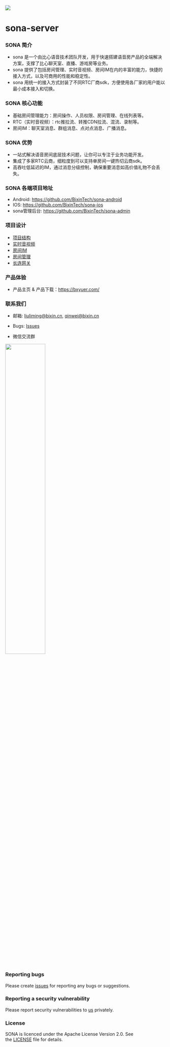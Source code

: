 <img src="https://github.com/BixinTech/sona-server/blob/master/doc/sona_logo.png?raw=true">

# sona-server

### SONA 简介
- sona 是一个由比心语音技术团队开发，用于快速搭建语音房产品的全端解决方案，支撑了比心聊天室、直播、游戏房等业务。
- sona 提供了包括房间管理、实时音视频、房间IM在内的丰富的能力，快捷的接入方式，以及可商用的性能和稳定性。
- sona 用统一的接入方式封装了不同RTC厂商sdk，方便使用各厂家的用户能以最小成本接入和切换。

### SONA 核心功能
- 基础房间管理能力：房间操作、人员权限、房间管理、在线列表等。
- RTC（实时音视频）：rtc推拉流、转推CDN拉流、混流、录制等。
- 房间IM：聊天室消息、群组消息、点对点消息、广播消息。

### SONA 优势
- 一站式解决语音房间底层技术问题，让你可以专注于业务功能开发。
- 集成了多家RTC云商，细粒度到可以支持单房间一键热切云商sdk。
- 高吞吐低延迟的IM，通过消息分级控制，确保重要消息如高价值礼物不会丢失。

### SONA 各端项目地址
- Android: https://github.com/BixinTech/sona-android
- IOS: https://github.com/BixinTech/sona-ios
- sona管理后台: https://github.com/BixinTech/sona-admin

### 项目设计
- [项目结构](https://github.com/BixinTech/sona-server/wiki/sona-server-%E7%B3%BB%E7%BB%9F%E4%BB%8B%E7%BB%8D)
- [实时音视频](https://github.com/BixinTech/sona-server/wiki/%E5%AE%9E%E6%97%B6%E9%9F%B3%E8%A7%86%E9%A2%91)
- [房间IM](https://github.com/BixinTech/sona-server/wiki/%E6%88%BF%E9%97%B4IM)
- [房间管理](https://github.com/BixinTech/sona-server/wiki/%E6%88%BF%E9%97%B4%E7%AE%A1%E7%90%86)
- [长连网关](https://github.com/BixinTech/sona-server/wiki/%E9%95%BF%E8%BF%9E%E6%8E%A5%E7%BD%91%E5%85%B3)

### 产品体验
- 产品主页 & 产品下载：https://bxyuer.com/

### 联系我们

* 邮箱:  liuliming@bixin.cn, qinwei@bixin.cn

* Bugs: [Issues](https://github.com/BixinTech/sona-server/issues/new)

* 微信交流群

<img src="https://github.com/BixinTech/sona-server/blob/master/doc/WeChat.jpg?raw=true" width="50%">

### Reporting bugs

Please create [issues](https://github.com/BixinTech/sona-server/issues/new) for reporting any bugs or suggestions.

### Reporting a security vulnerability

Please report security vulnerabilities to [us](qinweivae@163.com) privately.


### License

SONA is licenced under the Apache License Version 2.0. See the [LICENSE](https://github.com/BixinTech/sona-server/blob/master/LICENSE) file for details.
